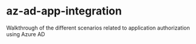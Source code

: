 # az-ad-app-integration
Walkthrough  of the different scenarios related to application authorization using Azure AD

